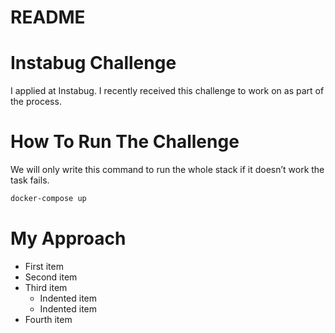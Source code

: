 # README

# Instabug Challenge

I applied at Instabug. I recently received this challenge to work on as part of the process.

# How To Run The Challenge

We will only write this command to run the whole stack if it doesn’t work the task fails.
``` bash
docker-compose up
``` 

# My Approach

<ul>
  <li>First item</li>
  <li>Second item</li>
  <li>Third item
    <ul>
      <li>Indented item</li>
      <li>Indented item</li>
    </ul>
  </li>
  <li>Fourth item</li>
</ul>
